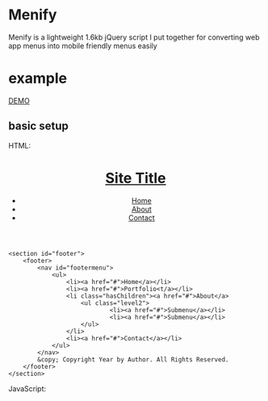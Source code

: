 Menify
======

Menify is a lightweight 1.6kb jQuery script I put together for converting web app menus into mobile friendly menus easily

example
=======
<a href="http://imstillreallybored.com/github/menify/">DEMO</a>

basic setup
------
HTML:
	<header>
			<h1><a href="#">Site Title</a></h1>
			<nav id="mainmenu">
				<ul>
					<li><a href="#">Home</a></li>
					<li><a href="#">About</a></li>
					<li><a href="#">Contact</a></li>
				</ul>
			</nav>
	</header>
		
		
	<section id="footer">
		<footer>
			<nav id="footermenu">
				<ul>
					<li><a href="#">Home</a></li>
					<li><a href="#">Portfolio<t/a></li>
					<li class="hasChildren"><a href="#">About</a>
						<ul class="level2">
								<li><a href="#">Submenu</a></li>
								<li><a href="#">Submenu</a></li>
						</ul>
					</li>
					<li><a href="#">Contact</a></li>
				</ul>
			</nav>
			&copy; Copyright Year by Author. All Rights Reserved.
		</footer>
	</section>
	
JavaScript:
 	<script type="text/javascript" src="menify.js"></script>
 	<script type="text/javascript">
 		$(function(){
 				$('#mainmenu').Menify();

				//if you want the mobile menu to be attached to a different container you can change the option here
				//you can also change the class added to the mobile menu for styling purposes
 				$('#footermenu').Menify({
 					container: '#footer',
					menuClass: 'menified'
 				});
 		})
 	</script>

And now you have your mobile menu, huzzah!


license
=======

WTFPL